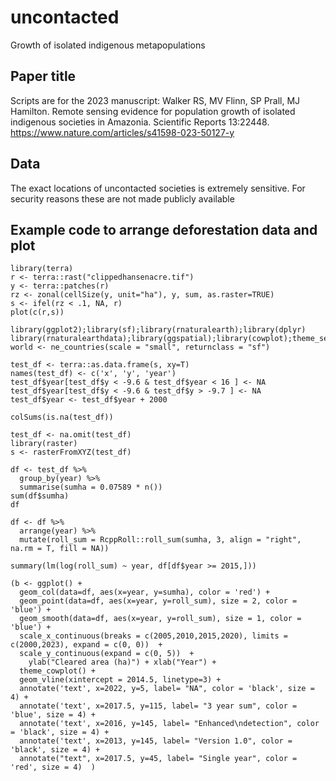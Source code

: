 # uncontacted
Growth of isolated indigenous metapopulations

## Paper title
Scripts are for the 2023 manuscript: Walker RS, MV Flinn, SP Prall, MJ Hamilton. Remote sensing evidence for population growth of isolated indigenous societies in Amazonia. Scientific Reports 13:22448.
https://www.nature.com/articles/s41598-023-50127-y

## Data
The exact locations of uncontacted societies is extremely sensitive. For security reasons these are not made publicly available

## Example code to arrange deforestation data and plot
```splus
library(terra)
r <- terra::rast("clippedhansenacre.tif")
y <- terra::patches(r)
rz <- zonal(cellSize(y, unit="ha"), y, sum, as.raster=TRUE)
s <- ifel(rz < .1, NA, r)
plot(c(r,s))

library(ggplot2);library(sf);library(rnaturalearth);library(dplyr)
library(rnaturalearthdata);library(ggspatial);library(cowplot);theme_set(theme_cowplot())
world <- ne_countries(scale = "small", returnclass = "sf")

test_df <- terra::as.data.frame(s, xy=T)
names(test_df) <- c('x', 'y', 'year')
test_df$year[test_df$y < -9.6 & test_df$year < 16 ] <- NA
test_df$year[test_df$y < -9.6 & test_df$y > -9.7 ] <- NA
test_df$year <- test_df$year + 2000 

colSums(is.na(test_df))

test_df <- na.omit(test_df)
library(raster)
s <- rasterFromXYZ(test_df)

df <- test_df %>% 
  group_by(year) %>% 
  summarise(sumha = 0.07589 * n())
sum(df$sumha)
df

df <- df %>%
  arrange(year) %>%
  mutate(roll_sum = RcppRoll::roll_sum(sumha, 3, align = "right", na.rm = T, fill = NA)) 

summary(lm(log(roll_sum) ~ year, df[df$year >= 2015,]))

(b <- ggplot() + 
  geom_col(data=df, aes(x=year, y=sumha), color = 'red') +
  geom_point(data=df, aes(x=year, y=roll_sum), size = 2, color = 'blue') +
  geom_smooth(data=df, aes(x=year, y=roll_sum), size = 1, color = 'blue') +
  scale_x_continuous(breaks = c(2005,2010,2015,2020), limits = c(2000,2023), expand = c(0, 0))  +
  scale_y_continuous(expand = c(0, 5))  +
    ylab("Cleared area (ha)") + xlab("Year") +
  theme_cowplot() +
  geom_vline(xintercept = 2014.5, linetype=3) +
  annotate('text', x=2022, y=5, label= "NA", color = 'black', size = 4) +
  annotate('text', x=2017.5, y=115, label= "3 year sum", color = 'blue', size = 4) +
  annotate('text', x=2016, y=145, label= "Enhanced\ndetection", color = 'black', size = 4) +
  annotate('text', x=2013, y=145, label= "Version 1.0", color = 'black', size = 4) +
  annotate("text", x=2017.5, y=45, label= "Single year", color = 'red', size = 4)  )


```
